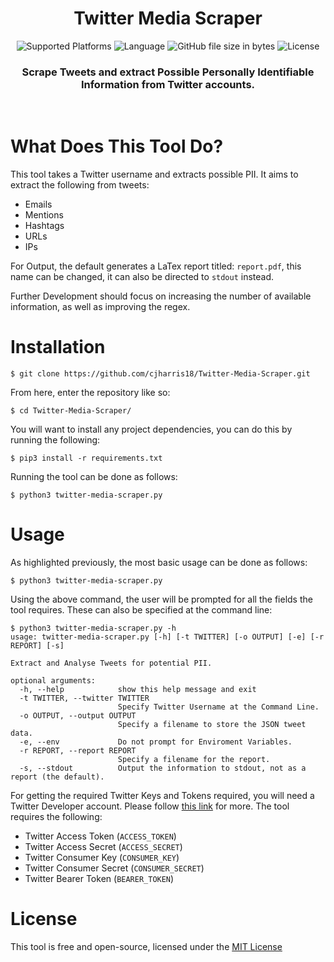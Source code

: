 <h1 align="center">
  Twitter Media Scraper
</h1>

<p align="center">
<img alt="Supported Platforms" src="https://img.shields.io/badge/Platform-Linux-blue?style=for-the-badge">
<img alt="Language" src="https://img.shields.io/badge/Language-Python3-green?style=for-the-badge">
<img alt="GitHub file size in bytes" src="https://img.shields.io/github/size/cjharris18/Twitter-Media-Scraper/twitter-media-scraper.py?color=brightgreen&style=for-the-badge">
<img alt="License" src="https://img.shields.io/badge/License-MIT-orange?style=for-the-badge">
</p>

<h3 align="center">
  Scrape Tweets and extract Possible Personally Identifiable Information from Twitter accounts.
</h2>

<br>

# What Does This Tool Do?

This tool takes a Twitter username and extracts possible PII. It aims to extract the following from tweets:

- Emails
- Mentions
- Hashtags
- URLs
- IPs

For Output, the default generates a LaTex report titled: `report.pdf`, this name can be changed, it can also be directed to `stdout` instead.

Further Development should focus on increasing the number of available information, as well as improving the regex.

# Installation

```
$ git clone https://github.com/cjharris18/Twitter-Media-Scraper.git
```

From here, enter the repository like so:

```
$ cd Twitter-Media-Scraper/
```
You will want to install any project dependencies, you can do this by running the following:

```
$ pip3 install -r requirements.txt
```

Running the tool can be done as follows:

```
$ python3 twitter-media-scraper.py
```

# Usage

As highlighted previously, the most basic usage can be done as follows:

```
$ python3 twitter-media-scraper.py
```

Using the above command, the user will be prompted for all the fields the tool requires. These can also be specified at the command line:

```
$ python3 twitter-media-scraper.py -h               
usage: twitter-media-scraper.py [-h] [-t TWITTER] [-o OUTPUT] [-e] [-r REPORT] [-s]

Extract and Analyse Tweets for potential PII.

optional arguments:
  -h, --help            show this help message and exit
  -t TWITTER, --twitter TWITTER
                        Specify Twitter Username at the Command Line.
  -o OUTPUT, --output OUTPUT
                        Specify a filename to store the JSON tweet data.
  -e, --env             Do not prompt for Enviroment Variables.
  -r REPORT, --report REPORT
                        Specify a filename for the report.
  -s, --stdout          Output the information to stdout, not as a report (the default).
```

For getting the required Twitter Keys and Tokens required, you will need a Twitter Developer account. Please follow [this link](https://developer.twitter.com/en/docs/twitter-api/getting-started/getting-access-to-the-twitter-api) for more. The tool requires the following:

- Twitter Access Token (`ACCESS_TOKEN`)
- Twitter Access Secret (`ACCESS_SECRET`)
- Twitter Consumer Key (`CONSUMER_KEY`)
- Twitter Consumer Secret (`CONSUMER_SECRET`)
- Twitter Bearer Token (`BEARER_TOKEN`)

# License

This tool is free and open-source, licensed under the [MIT License](LICENSE)
